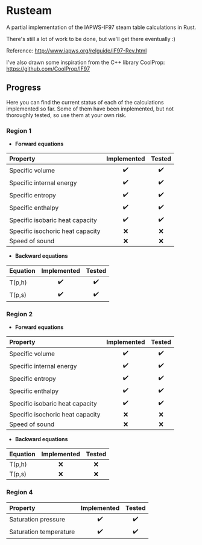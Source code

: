 # Rusteam

A partial implementation of the IAPWS-IF97 steam table calculations in Rust.

There's still a lot of work to be done, but we'll get there eventually :)

Reference: http://www.iapws.org/relguide/IF97-Rev.html

I've also drawn some inspiration from the C++ library CoolProp: https://github.com/CoolProp/IF97

## Progress

Here you can find the current status of each of the calculations implemented so far. Some of them have been implemented, but not thoroughly tested, so use them at your own risk.

### Region 1

- **Forward equations**

| Property | Implemented | Tested |
|:---------|:--------------:|:-------:|
|Specific volume                 |:heavy_check_mark:| :heavy_check_mark: |
|Specific internal energy        |:heavy_check_mark:| :heavy_check_mark: |
|Specific entropy                |:heavy_check_mark:| :heavy_check_mark: |
|Specific enthalpy               |:heavy_check_mark:| :heavy_check_mark: |
|Specific isobaric heat capacity |:heavy_check_mark:| :heavy_check_mark: |
|Specific isochoric heat capacity |:x:| :x: |
|Speed of sound|:x:| :x: |

- **Backward equations**

| Equation | Implemented | Tested |
|:---------|:--------------:|:-------:|
|T(p,h)                 |:heavy_check_mark:| :heavy_check_mark: |
|T(p,s)                 |:heavy_check_mark:| :heavy_check_mark: |


### Region 2

- **Forward equations**

| Property | Implemented | Tested |
|:---------|:--------------:|:-------:|
|Specific volume                 |:heavy_check_mark:| :heavy_check_mark: |
|Specific internal energy        |:heavy_check_mark:| :heavy_check_mark: |
|Specific entropy                |:heavy_check_mark:| :heavy_check_mark: |
|Specific enthalpy               |:heavy_check_mark:| :heavy_check_mark: |
|Specific isobaric heat capacity |:heavy_check_mark:| :heavy_check_mark: |
|Specific isochoric heat capacity |:x:| :x: |
|Speed of sound |:x:| :x: |

- **Backward equations**

| Equation | Implemented | Tested |
|:---------|:--------------:|:-------:|
|T(p,h)                |:x:| :x: |
|T(p,s)                 |:x:| :x: |

### Region 4

| Property | Implemented | Tested |
|:---------|:--------------:|:-------:|
|Saturation pressure |:heavy_check_mark:| :heavy_check_mark: |
|Saturation temperature |:heavy_check_mark:| :heavy_check_mark: |


